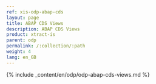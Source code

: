 ```yaml
---
ref: xis-odp-abap-cds
layout: page
title: ABAP CDS Views
description: ABAP CDS Views
product: xtract-is
parent: odp
permalink: /:collection/:path
weight: 4
lang: en_GB
---
```


{% include _content/en/odp/odp-abap-cds-views.md %} 